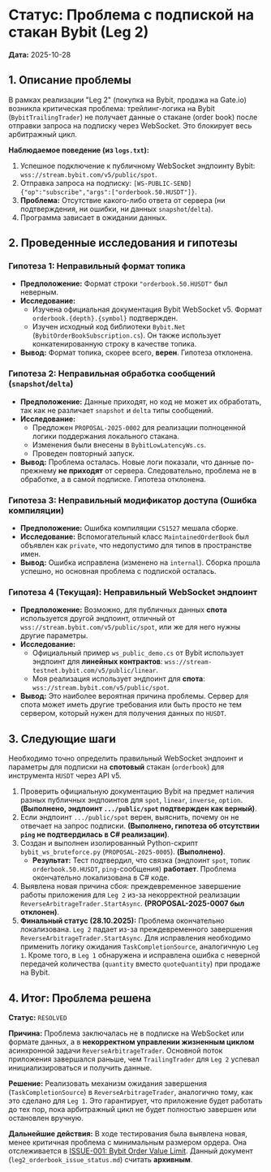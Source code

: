 # Статус: Проблема с подпиской на стакан Bybit (Leg 2)

**Дата:** 2025-10-28

## 1. Описание проблемы

В рамках реализации "Leg 2" (покупка на Bybit, продажа на Gate.io) возникла критическая проблема: трейлинг-логика на Bybit (`BybitTrailingTrader`) не получает данные о стакане (order book) после отправки запроса на подписку через WebSocket. Это блокирует весь арбитражный цикл.

**Наблюдаемое поведение (из `logs.txt`):**
1.  Успешное подключение к публичному WebSocket эндпоинту Bybit: `wss://stream.bybit.com/v5/public/spot`.
2.  Отправка запроса на подписку: `[WS-PUBLIC-SEND] {"op":"subscribe","args":["orderbook.50.HUSDT"]}`.
3.  **Проблема:** Отсутствие какого-либо ответа от сервера (ни подтверждения, ни ошибки, ни данных `snapshot`/`delta`).
4.  Программа зависает в ожидании данных.

## 2. Проведенные исследования и гипотезы

### Гипотеза 1: Неправильный формат топика
*   **Предположение:** Формат строки `"orderbook.50.HUSDT"` был неверным.
*   **Исследование:**
    *   Изучена официальная документация Bybit WebSocket v5. Формат `orderbook.{depth}.{symbol}` подтвержден.
    *   Изучен исходный код библиотеки `Bybit.Net` (`BybitOrderBookSubscription.cs`). Он также использует конкатенированную строку в качестве топика.
*   **Вывод:** Формат топика, скорее всего, **верен**. Гипотеза отклонена.

### Гипотеза 2: Неправильная обработка сообщений (`snapshot`/`delta`)
*   **Предположение:** Данные приходят, но код не может их обработать, так как не различает `snapshot` и `delta` типы сообщений.
*   **Исследование:**
    *   Предложен `PROPOSAL-2025-0002` для реализации полноценной логики поддержания локального стакана.
    *   Изменения были внесены в `BybitLowLatencyWs.cs`.
    *   Проведен повторный запуск.
*   **Вывод:** Проблема осталась. Новые логи показали, что данные по-прежнему **не приходят** от сервера. Следовательно, проблема не в обработке, а в самой подписке. Гипотеза отклонена.

### Гипотеза 3: Неправильный модификатор доступа (Ошибка компиляции)
*   **Предположение:** Ошибка компиляции `CS1527` мешала сборке.
*   **Исследование:** Вспомогательный класс `MaintainedOrderBook` был объявлен как `private`, что недопустимо для типов в пространстве имен.
*   **Вывод:** Ошибка исправлена (изменено на `internal`). Сборка прошла успешно, но основная проблема с подпиской осталась.

### Гипотеза 4 (Текущая): Неправильный WebSocket эндпоинт
*   **Предположение:** Возможно, для публичных данных **спота** используется другой эндпоинт, отличный от `wss://stream.bybit.com/v5/public/spot`, или же для него нужны другие параметры.
*   **Исследование:**
    *   Официальный пример `ws_public_demo.cs` от Bybit использует эндпоинт для **линейных контрактов**: `wss://stream-testnet.bybit.com/v5/public/linear`.
    *   Моя реализация использует эндпоинт для **спота**: `wss://stream.bybit.com/v5/public/spot`.
*   **Вывод:** Это наиболее вероятная причина проблемы. Сервер для спота может иметь другие требования или быть просто не тем сервером, который нужен для получения данных по `HUSDT`.

## 3. Следующие шаги

Необходимо точно определить правильный WebSocket эндпоинт и параметры для подписки на **спотовый** стакан (`orderbook`) для инструмента `HUSDT` через API v5.

1.  Проверить официальную документацию Bybit на предмет наличия разных публичных эндпоинтов для `spot`, `linear`, `inverse`, `option`. **(Выполнено, эндпоинт `.../public/spot` подтвержден как верный)**.
2.  Если эндпоинт `.../public/spot` верен, выяснить, почему он не отвечает на запрос подписки. **(Выполнено, гипотеза об отсутствии `ping` не подтвердилась в C# реализации)**.
3.  Создан и выполнен изолированный Python-скрипт `bybit_ws_bruteforce.py` (`PROPOSAL-2025-0005`). **(Выполнено)**.
    *   **Результат:** Тест подтвердил, что связка (эндпоинт `spot`, топик `orderbook.50.HUSDT`, `ping`-сообщения) **работает**. Проблема окончательно локализована в C# коде.
4.  Выявлена новая причина сбоя: преждевременное завершение работы приложения для `Leg 2` из-за некорректной реализации `ReverseArbitrageTrader.StartAsync`. **(PROPOSAL-2025-0007 был отклонен)**.
5.  **Финальный статус (28.10.2025):** Проблема окончательно локализована. `Leg 2` падает из-за преждевременного завершения `ReverseArbitrageTrader.StartAsync`. Для исправления необходимо применить логику ожидания `TaskCompletionSource`, аналогичную `Leg 1`. Кроме того, в `Leg 1` обнаружена и исправлена ошибка с неверной передачей количества (`quantity` вместо `quoteQuantity`) при продаже на Bybit.

## 4. Итог: Проблема решена

**Статус:** `RESOLVED`

**Причина:** Проблема заключалась не в подписке на WebSocket или формате данных, а в **некорректном управлении жизненным циклом** асинхронной задачи `ReverseArbitrageTrader`. Основной поток приложения завершался раньше, чем `TrailingTrader` для `Leg 2` успевал инициализироваться и получить данные.

**Решение:** Реализовать механизм ожидания завершения (`TaskCompletionSource`) в `ReverseArbitrageTrader`, аналогично тому, как это сделано для `Leg 1`. Это гарантирует, что приложение будет работать до тех пор, пока арбитражный цикл не будет полностью завершен или остановлен вручную.

**Дальнейшие действия:** В ходе тестирования была выявлена новая, менее критичная проблема с минимальным размером ордера. Она отслеживается в [ISSUE-001: Bybit Order Value Limit](ISSUE-001-bybit-order-value.md). Данный документ (`leg2_orderbook_issue_status.md`) считать **архивным**.